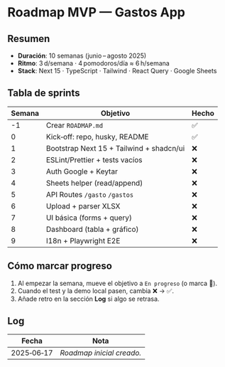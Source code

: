 # Roadmap MVP — Gastos App

## Resumen

- **Duración**: 10 semanas (junio – agosto 2025)
- **Ritmo**: 3 d/semana · 4 pomodoros/día ≈ 6 h/semana
- **Stack**: Next 15 · TypeScript · Tailwind · React Query · Google Sheets

## Tabla de sprints

| Semana | Objetivo                                 | Hecho |
| ------ | ---------------------------------------- | ----- |
| -1     | Crear `ROADMAP.md`                       | ✅    |
| 0      | Kick‑off: repo, husky, README            | ✅    |
| 1      | Bootstrap Next 15 + Tailwind + shadcn/ui | ❌    |
| 2      | ESLint/Prettier + tests vacíos           | ❌    |
| 3      | Auth Google + Keytar                     | ❌    |
| 4      | Sheets helper (read/append)              | ❌    |
| 5      | API Routes `/gasto` `/gastos`            | ❌    |
| 6      | Upload + parser XLSX                     | ❌    |
| 7      | UI básica (forms + query)                | ❌    |
| 8      | Dashboard (tabla + gráfico)              | ❌    |
| 9      | I18n + Playwright E2E                    | ❌    |

## Cómo marcar progreso

1. Al empezar la semana, mueve el objetivo a `En progreso` (o marca 🔄).
2. Cuando el test y la demo local pasen, cambia ❌ → ✅.
3. Añade retro en la sección **Log** si algo se retrasa.

## Log

| Fecha      | Nota                      |
| ---------- | ------------------------- |
| 2025‑06‑17 | _Roadmap inicial creado._ |
